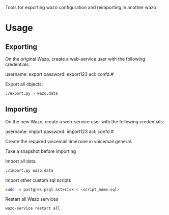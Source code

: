 Tools for exporting wazo configuration and reimporting in another wazo

# Usage

## Exporting

On the original Wazo, create a web-service user with the following credentials:

username: export
password: export123
acl: confd.#

Export all objects:

```sh
./export.py > wazo.data
```

## Importing

On the new Wazo, create a web-service user with the following credentials:

username: import
password: import123
acl: confd.#

Create the required voicemail timezone in voicemail general.

Take a snapshot before importing

Import all data.

```sh
./import.py wazo.data
```

Import other custom sql scripts

```sh
sudo -u postgres psql asterisk < <script_name.sql>
```

Restart all Wazo services

```sh
wazo-service restart all
```
